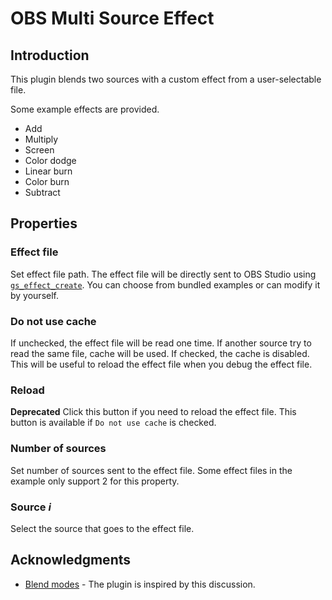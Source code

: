 # OBS Multi Source Effect

## Introduction

This plugin blends two sources with a custom effect from a user-selectable file.

Some example effects are provided.
- Add
- Multiply
- Screen
- Color dodge
- Linear burn
- Color burn
- Subtract

## Properties
### Effect file
Set effect file path. The effect file will be directly sent to OBS Studio using [`gs_effect_create`](https://obsproject.com/docs/reference-libobs-graphics-effects.html#c.gs_effect_create).
You can choose from bundled examples or can modify it by yourself.

### Do not use cache
If unchecked, the effect file will be read one time. If another source try to read the same file, cache will be used.
If checked, the cache is disabled. This will be useful to reload the effect file when you debug the effect file.

### Reload
**Deprecated**
Click this button if you need to reload the effect file. This button is available if `Do not use cache` is checked.

### Number of sources
Set number of sources sent to the effect file.
Some effect files in the example only support 2 for this property.

### Source *i*
Select the source that goes to the effect file.

## Acknowledgments
- [Blend modes](https://github.com/Limeth/obs-shaderfilter-plus/discussions/29) - The plugin is inspired by this discussion.
